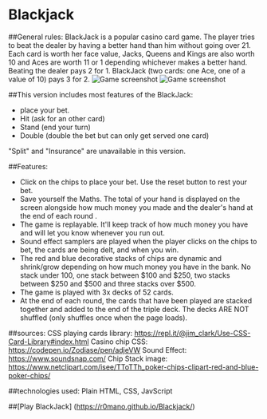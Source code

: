 # Blackjack

##General rules:
BlackJack is a popular casino card game. The player tries to beat the dealer by having a better hand than him without going over 21.
Each card is worth her face value, Jacks, Queens and Kings are also worth 10 and Aces are worth 11 or 1 depending whichever makes a better hand.
Beating the dealer pays 2 for 1. BlackJack (two cards: one Ace, one of a value of 10) pays 3 for 2.
![Game screenshot](https://i.imgur.com/EW8t9Qw.jpg)
![Game screenshot](https://i.imgur.com/QegZXls.jpg)

##This version includes most features of the BlackJack:
- place your bet.
- Hit (ask for an other card)
- Stand (end your turn)
- Double (double the bet but can only get served one card)

"Split" and "Insurance" are unavailable in this version.

##Features:
- Click on the chips to place your bet. Use the reset button to rest your bet.
- Save yourself the Maths. The total of your hand is displayed on the screen alongside how much money you made  and the dealer's hand at the end of each round .
- The game is replayable. It'll keep track of how much money you have and will let you know whenever you run out.
- Sound effect samplers are played when the player clicks on the chips to bet, the cards are being delt, and when you win.
- The red and blue decorative stacks of chips are dynamic and shrink/grow depending on how much money you have in the bank.
No stack under 100, one stack between $100 and $250, two stacks between $250 and $500 and three stacks over $500.
- The game is played with 3x decks of 52 cards.
- At the end of each round, the cards that have been played are stacked together and added to the end of the triple deck.
The decks ARE NOT shuffled (only shuffles once when the page loads).

##sources:
CSS playing cards library: https://repl.it/@jim_clark/Use-CSS-Card-Library#index.html
Casino chip CSS: https://codepen.io/Zodiase/pen/adjeVW
Sound Effect: https://www.soundsnap.com/
Chip Stack image: https://www.netclipart.com/isee/TToTTh_poker-chips-clipart-red-and-blue-poker-chips/


##technologies used:
Plain HTML, CSS, JavScript

##[Play BlackJack] (https://r0mano.github.io/Blackjack/)

